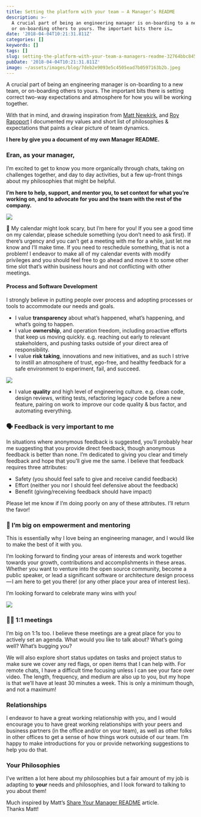```yaml
---
title: Setting the platform with your team — A Manager’s README
description: >-
  A crucial part of being an engineering manager is on-boarding to a new team,
  or on-boarding others to yours. The important bits there is…
date: '2018-04-04T10:21:31.811Z'
categories: []
keywords: []
tags: []
slug: setting-the-platform-with-your-team-a-managers-readme-32764bbc8455
pubDate: '2018-04-04T10:21:31.811Z'
image: ~/assets/images/blog/7deb2e9093e5c4505ead7b0597163b2b.jpeg
---
```


A crucial part of being an engineering manager is on-boarding to a new team, or on-boarding others to yours. The important bits there is setting correct two-way expectations and atmosphere for how you will be working together.

With that in mind, and drawing inspiration from [Matt Newkirk](https://matthewnewkirk.com/2017/09/20/share-your-manager-readme/), and [Roy Rapoport](http://royrapoport.blogspot.co.il/) I documented my values and short list of philosophies & expectations that paints a clear picture of team dynamics.

**I here by give you a document of my own Manager README.**

### Eran, as your manager,

I’m excited to get to know you more organically through chats, taking on challenges together, and day to day activities, but a few up-front things about my philosophies that might be helpful.

**I’m here to help, support, and mentor you, to set context for what you’re working on, and to advocate for you and the team with the rest of the company.**

![](/images/blog/1__t4QzZzbqZ5jJKC0WkEpx8w.gif)

📆 My calendar might look scary, but I’m here for you! If you see a good time on my calendar, please schedule something (you don’t need to ask first). If there’s urgency and you can’t get a meeting with me for a while, just let me know and I’ll make time. If you need to reschedule something, that is not a problem! I endeavor to make all of my calendar events with modify privileges and you should feel free to go ahead and move it to some other time slot that’s within business hours and not conflicting with other meetings.

#### Process and Software Development

I strongly believe in putting people over process and adopting processes or tools to accommodate our needs and goals.

*   I value **transparency** about what’s happened, what’s happening, and what’s going to happen.
*   I value **ownership**, and operation freedom, including proactive efforts that keep us moving quickly. e.g. reaching out early to relevant stakeholders, and pushing tasks outside of your direct area of responsibility.
*   I value **risk taking**, innovations and new initiatives, and as such I strive to instill an atmosphere of trust, ego-free, and healthy feedback for a safe environment to experiment, fail, and succeed.

![](/images/blog/1__K9FIeYNGQ9VJiQQTUKMkxA.png)

*   I value **quality** and high level of engineering culture. e.g. clean code, design reviews, writing tests, refactoring legacy code before a new feature, pairing on work to improve our code quality & bus factor, and automating everything.

### 🗣️ Feedback is very important to me

In situations where anonymous feedback is suggested, you’ll probably hear me suggesting that you provide direct feedback, though anonymous feedback is better than none. I’m dedicated to giving you clear and timely feedback and hope that you’ll give me the same. I believe that feedback requires three attributes:

*   Safety (you should feel safe to give and receive candid feedback)
*   Effort (neither you nor I should feel defensive about the feedback)
*   Benefit (giving/receiving feedback should have impact)

Please let me know if I’m doing poorly on any of these attributes. I’ll return the favor!

### 💪 I’m big on empowerment and mentoring

This is essentially why I love being an engineering manager, and I would like to make the best of it with you.

I’m looking forward to finding your areas of interests and work together towards your growth, contributions and accomplishments in these areas. Whether you want to venture into the open source community, become a public speaker, or lead a significant software or architecture design process — I am here to get you there! (or any other place your area of interest lies).

I’m looking forward to celebrate many wins with you!

![](/images/blog/1__I__E97Qyu5qYWJkEad0lOHQ.gif)

### 👩‍🏫 1:1 meetings

I’m big on 1:1s too. I believe these meetings are a great place for you to actively set an agenda. What would you like to talk about? What’s going well? What’s bugging you?

We will also explore short status updates on tasks and project status to make sure we cover any red flags, or open items that I can help with. For remote chats, I have a difficult time focusing unless I can see your face over video. The length, frequency, and medium are also up to you, but my hope is that we’ll have at least 30 minutes a week. This is only a minimum though, and not a maximum!

### Relationships

I endeavor to have a great working relationship with you, and I would encourage you to have great working relationships with your peers and business partners (in the office and/or on your team), as well as other folks in other offices to get a sense of how things work outside of our team. I’m happy to make introductions for you or provide networking suggestions to help you do that.

### Your Philosophies

I’ve written a lot here about my philosophies but a fair amount of my job is adapting to **your** needs and philosophies, and I look forward to talking to you about them!

Much inspired by Matt’s [Share Your Manager README](https://matthewnewkirk.com/2017/09/20/share-your-manager-readme/) article.  
Thanks Matt!